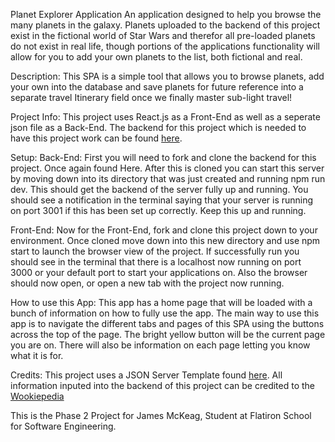 Planet Explorer Application
An application designed to help you browse the many planets in the galaxy. Planets uploaded to the backend of this project exist in the fictional world of Star Wars and therefor all pre-loaded planets do not exist in real life, though portions of the applications functionality will allow for you to add your own planets to the list, both fictional and real.

Description:
This SPA is a simple tool that allows you to browse planets, add your own into the database and save planets for future reference into a separate travel Itinerary field once we finally master sub-light travel!

Project Info:
This project uses React.js as a Front-End as well as a seperate json file as a Back-End. The backend for this project which is needed to have this project work can be found [here](https://github.com/JMcKeag-blip/Phase-2-Project-Backend).

Setup:
Back-End:
First you will need to fork and clone the backend for this project. Once again found Here. After this is cloned you can start this server by moving down into its directory that was just created and running npm run dev. This should get the backend of the server fully up and running. You should see a notification in the terminal saying that your server is running on port 3001 if this has been set up correctly. Keep this up and running.

Front-End:
Now for the Front-End, fork and clone this project down to your environment. Once cloned move down into this new directory and use npm start to launch the browser view of the project. If successfully run you should see in the terminal that there is a localhost now running on port 3000 or your default port to start your applications on. Also the browser should now open, or open a new tab with the project now running.

How to use this App:
This app has a home page that will be loaded with a bunch of information on how to fully use the app. The main way to use this app is to navigate the different tabs and pages of this SPA using the buttons across the top of the page. The bright yellow button will be the current page you are on. There will also be information on each page letting you know what it is for.

Credits:
This project uses a JSON Server Template found [here](https://github.com/learn-co-curriculum/json-server-template).
All information inputed into the backend of this project can be credited to the [Wookiepedia](https://starwars.fandom.com/wiki)

This is the Phase 2 Project for James McKeag, 
Student at Flatiron School for Software Engineering.
